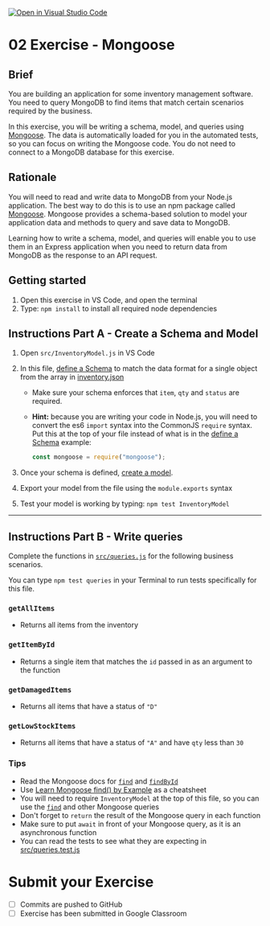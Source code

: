 [![Open in Visual Studio Code](https://classroom.github.com/assets/open-in-vscode-718a45dd9cf7e7f842a935f5ebbe5719a5e09af4491e668f4dbf3b35d5cca122.svg)](https://classroom.github.com/online_ide?assignment_repo_id=11096223&assignment_repo_type=AssignmentRepo)
# 02 Exercise - Mongoose 

## Brief

You are building an application for some inventory management software. You need to query MongoDB to find items that match certain scenarios required by the business.

In this exercise, you will be writing a schema, model, and queries using [Mongoose](https://mongoosejs.com/). The data is automatically loaded for you in the automated tests, so you can focus on writing the Mongoose code. You do not need to connect to a MongoDB database for this exercise.

## Rationale

You will need to read and write data to MongoDB from your Node.js application. The best way to do this is to use an npm package called [Mongoose](https://mongoosejs.com/). Mongoose provides a schema-based solution to model your application data and methods to query and save data to MongoDB. 

Learning how to write a schema, model, and queries will enable you to use them in an Express application when you need to return data from MongoDB as the response to an API request.

## Getting started

1. Open this exercise in VS Code, and open the terminal
2. Type: `npm install` to install all required node dependencies

## Instructions Part A - Create a Schema and Model

1. Open `src/InventoryModel.js` in VS Code
2. In this file, [define a Schema](https://mongoosejs.com/docs/guide.html#definition) to match the data format for a single object from the array in [inventory.json](./data/inventory.json)
   - Make sure your schema enforces that `item`, `qty` and `status` are required.
   - **Hint:** because you are writing your code in Node.js, you will need to convert the es6 `import` syntax into the CommonJS `require` syntax. Put this at the top of your file instead of what is in the [define a Schema](https://mongoosejs.com/docs/guide.html#definition) example:

      ```js
      const mongoose = require("mongoose");
      ```

3. Once your schema is defined, [create a model](https://mongoosejs.com/docs/guide.html#models).
4. Export your model from the file using the `module.exports` syntax
5. Test your model is working by typing: `npm test InventoryModel`

--- 

## Instructions Part B - Write queries

Complete the functions in [`src/queries.js`](./src/queries.js) for the following business scenarios.

You can type `npm test queries` in your Terminal to run tests specifically for this file.

### `getAllItems`

- Returns all items from the inventory

### `getItemById`

- Returns a single item that matches the `id` passed in as an argument to the function

### `getDamagedItems`

- Returns all items that have a status of `"D"`

### `getLowStockItems`

- Returns all items that have a status of `"A"` and have `qty` less than `30`

### Tips

- Read the Mongoose docs for [`find`](https://mongoosejs.com/docs/api.html#model_Model.find) and [`findById`](https://mongoosejs.com/docs/api.html#model_Model.findById)
- Use [Learn Mongoose find() by Example](https://masteringjs.io/tutorials/mongoose/find) as a cheatsheet
- You will need to require `InventoryModel` at the top of this file, so you can use the [`find`](https://mongoosejs.com/docs/api.html#model_Model.find) and other Mongoose queries
- Don't forget to `return` the result of the Mongoose query in each function
- Make sure to put `await` in front of your Mongoose query, as it is an asynchronous function
- You can read the tests to see what they are expecting in [src/queries.test.js](./src/queries.test.js)

# Submit your Exercise

- [ ] Commits are pushed to GitHub
- [ ] Exercise has been submitted in Google Classroom
